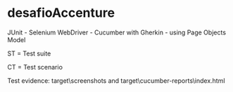 # desafioAccenture
JUnit - Selenium WebDriver - Cucumber with Gherkin -  using Page Objects Model

ST = Test suite

CT = Test scenario

Test evidence: target\screenshots and target\cucumber-reports\index.html
